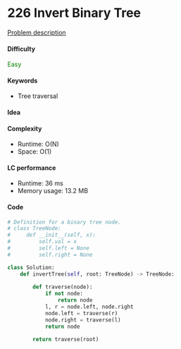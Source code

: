 226 Invert Binary Tree
=======================
[Problem description](https://leetcode.com/problems/invert-binary-tree/)

#### Difficulty
<span style="color:green">Easy</span>

#### Keywords
- Tree traversal

#### Idea

#### Complexity
- Runtime: O(N)
- Space: O(1) 

#### LC performance
- Runtime: 36 ms
- Memory usage: 13.2 MB

#### Code
```python
# Definition for a binary tree node.
# class TreeNode:
#     def __init__(self, x):
#         self.val = x
#         self.left = None
#         self.right = None

class Solution:
    def invertTree(self, root: TreeNode) -> TreeNode:
        
        def traverse(node):
            if not node:
                return node
            l, r = node.left, node.right
            node.left = traverse(r)
            node.right = traverse(l)
            return node
        
        return traverse(root)
```